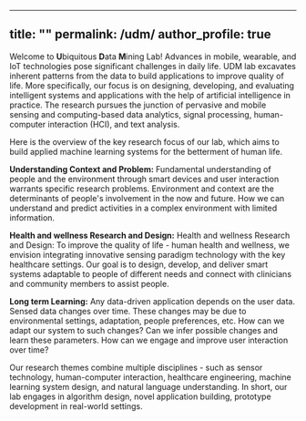 
---
title: "" 
permalink: /udm/
author_profile: true
---



Welcome to <b>U</b>biquitous <b>D</b>ata <b>M</b>ining Lab! Advances in mobile, wearable, and IoT technologies pose significant challenges in daily life. UDM lab excavates inherent patterns from the data to build applications to improve quality of life. More specifically, our focus is on designing, developing, and evaluating intelligent systems and applications with the help of artificial intelligence in practice. The research pursues the junction of pervasive and mobile sensing and computing-based data analytics, signal processing, human-computer interaction (HCI), and text analysis. 

Here is the overview of the key research focus of our lab, which aims to build applied machine learning systems for the betterment of human life.

<b>Understanding Context and Problem:</b> Fundamental understanding of people and the environment through smart devices and user interaction warrants specific research problems.  Environment and context are the determinants of people's involvement in the now and future. How we can understand and predict activities in a complex environment with limited information. 


<b>Health and wellness Research and Design:</b> Health and wellness Research and Design: To improve the quality of life - human health and wellness, we envision integrating innovative sensing paradigm technology with the key healthcare settings. Our goal is to design, develop, and deliver smart systems adaptable to people of different needs and connect with clinicians and community members to assist people. 


<b>Long term Learning:</b>  Any data-driven application depends on the user data. Sensed data changes over time. These changes may be due to environmental settings, adaptation, people preferences, etc. How can we adapt our system to such changes? Can we infer possible changes and learn these parameters. How can we engage and improve user interaction over time?


Our research themes combine multiple disciplines - such as sensor technology, human-computer interaction, healthcare engineering, machine learning system design, and natural language understanding. In short, our lab engages in algorithm design, novel application building, prototype development in real-world settings.